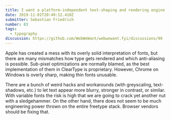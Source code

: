 ```yaml
---
title: I want a platform-independent text-shaping and rendering engine for fonts
date: 2019-11-01T20:49:12.410Z
submitter: Sebastian Friedrich
number: 83
tags:
  - typography
discussion: https://github.com/WebWeWant/webwewant.fyi/discussions/99
---
```

Apple has created a mess with its overly solid interpretation of fonts, but there are many mismatches how type gets rendered and which anti-aliasing is possible. Sub-pixel optimizations are normally blamed, as the best implementation of them in ClearType is proprietary. However, Chrome on Windows is overly sharp, making thin fonts unusable. 

There are a bunch of weird hacks and workarounds (with greyscaling, text-shadows, etc.) to let text appear more blurry, stronger in contrast, or similar. With variable fonts the risk is high that we are going to crack yet another nut with a sledgehammer.
 On the other hand, there does not seem to be much engineering power thrown on the entire freetype stack. Browser vendors should be fixing that.
